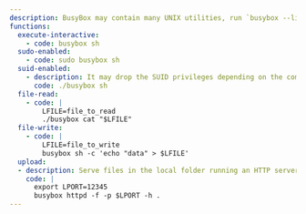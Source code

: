 ```yaml
---
description: BusyBox may contain many UNIX utilities, run `busybox --list-full` to check what GTFBins binaries are supported. Here some example.
functions:
  execute-interactive:
    - code: busybox sh
  sudo-enabled:
    - code: sudo busybox sh
  suid-enabled:
    - description: It may drop the SUID privileges depending on the compilation flags and the runtime configuration.
      code: ./busybox sh
  file-read:
    - code: |
        LFILE=file_to_read
        ./busybox cat "$LFILE"
  file-write:
    - code: |
        LFILE=file_to_write
        busybox sh -c 'echo "data" > $LFILE'
  upload:
  - description: Serve files in the local folder running an HTTP server.
    code: |
      export LPORT=12345
      busybox httpd -f -p $LPORT -h .
---
```

